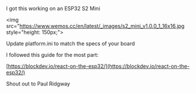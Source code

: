 

I got this working on an ESP32 S2 Mini

<img src="https://www.wemos.cc/en/latest/_images/s2_mini_v1.0.0_1_16x16.jpg style="height: 150px;">



Update platform.ini to match the specs of your board

I followed this guide for the most part:

[https://blockdev.io/react-on-the-esp32/](https://blockdev.io/react-on-the-esp32/)

Shout out to Paul Ridgway
